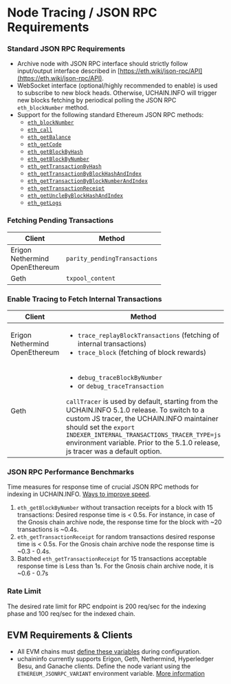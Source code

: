 # Node Tracing / JSON RPC Requirements

### Standard JSON RPC Requirements

* Archive node with JSON RPC interface should strictly follow input/output interface described in [https://eth.wiki/json-rpc/API](https://eth.wiki/json-rpc/API).
* WebSocket interface (optional/highly recommended to enable) is used to subscribe to new block heads. Otherwise, UCHAIN.INFO will trigger new blocks fetching by periodical polling the JSON RPC `eth_blockNumber` method.
* Support for the following standard Ethereum JSON RPC methods:
  * [`eth_blockNumber`](https://eth.wiki/json-rpc/API#eth\_blocknumber)
  * [`eth_call`](https://eth.wiki/json-rpc/API#eth\_call)
  * [`eth_getBalance`](https://eth.wiki/json-rpc/API#eth\_getbalance)
  * [`eth_getCode`](https://eth.wiki/json-rpc/API#eth\_getcode)
  * [`eth_getBlockByHash`](https://eth.wiki/json-rpc/API#eth\_getblockbyhash)
  * [`eth_getBlockByNumber`](https://eth.wiki/json-rpc/API#eth\_getblockbynumber)
  * [`eth_getTransactionByHash`](https://eth.wiki/json-rpc/API#eth\_gettransactionbyhash)
  * [`eth_getTransactionByBlockHashAndIndex`](https://eth.wiki/json-rpc/API#eth\_gettransactionbyblockhashandindex)
  * [`eth_getTransactionByBlockNumberAndIndex`](https://eth.wiki/json-rpc/API#eth\_gettransactionbyblocknumberandindex)
  * [`eth_getTransactionReceipt`](https://eth.wiki/json-rpc/API#eth\_gettransactionreceipt)
  * [`eth_getUncleByBlockHashAndIndex`](https://eth.wiki/json-rpc/API#eth\_getunclebyblockhashandindex)
  * [`eth_getLogs`](https://eth.wiki/json-rpc/API#eth\_getlogs)

### **Fetching Pending Transactions**

| Client                                      | Method                                                                         |
| ------------------------------------------- | ------------------------------------------------------------------------------ |
| Erigon<br/>Nethermind<br/>OpenEthereum | <code>parity_pendingTransactions</code>                      |
| Geth                                        | <code>txpool_content</code> |

### Enable Tracing to Fetch Internal Transactions

| Client                                      | Method                                                                                                                                                                                                                                                                                                                                                                                                         |
| ------------------------------------------- | -------------------------------------------------------------------------------------------------------------------------------------------------------------------------------------------------------------------------------------------------------------------------------------------------------------------------------------------------------------------------------------------------------------- |
| Erigon<br/>Nethermind<br/>OpenEthereum | <ul><li><code>trace_replayBlockTransactions</code> (fetching of internal transactions)</li><li><code>trace_block</code> (fetching of block rewards)</li></ul>                                                                                                                                                                                                                                                                                            |
| Geth                                        | <ul><li><code>debug_traceBlockByNumber</code></li><li>or <code>debug_traceTransaction</code></li></ul> <code>callTracer</code> is used by default, starting from the UCHAIN.INFO 5.1.0 release. To switch to a custom JS tracer, the UCHAIN.INFO maintainer should set the <code>export INDEXER_INTERNAL_TRANSACTIONS_TRACER_TYPE=js</code> environment variable. Prior to the 5.1.0 release, js tracer was a default option. |

### JSON RPC Performance Benchmarks

Time measures for response time of crucial JSON RPC methods for indexing in UCHAIN.INFO. [Ways to improve speed](../../about/faqs.md#how-do-i-speed-up-my-self-hosted-instance).

1. `eth_getBlockByNumber` without transaction receipts for a block with 15 transactions: Desired response time is < 0.5s. For instance, in case of the Gnosis chain archive node, the response time for the block with \~20 transactions is \~0.4s.
2. `eth_getTransactionReceipt` for random transactions desired response time is < 0.5s. For the Gnosis chain archive node the response time is \~0.3 - 0.4s.
3. Batched `eth_getTransactionReceipt` for 15 transactions acceptable response time is Less than 1s. For the Gnosis chain archive node, it is \~0.6 - 0.7s

### Rate Limit

The desired rate limit for RPC endpoint is 200 req/sec for the indexing phase and 100 req/sec for the indexed chain.

## EVM Requirements & Clients

* All EVM chains must [define these variables](deployment-differences-between-chains.md) during configuration.
* uchaininfo currently supports Erigon, Geth, Nethermind, Hyperledger Besu, and Ganache clients. Define the node variant using the `ETHEREUM_JSONRPC_VARIANT` environment variable. [More information](client-settings.md)
